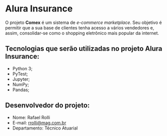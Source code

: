 # Alura Insurance
O projeto **Comex** é um sistema de _e-commerce marketplace_. Seu objetivo é permitir que a sua base de clientes tenha acesso a vários vendedores e, assim, consolidar-se como o shopping eletrônico mais popular da internet.

## Tecnologias que serão utilizadas no projeto **Alura Insurance**:
- Python 3;
- PyTest;
- Jupyter;
- NumPy;
- Pandas;

## Desenvolvedor do projeto:
- Nome: Rafael Rolli
- E-mail: rrolli@mag.com.br
- Departamento: Técnico Atuarial
